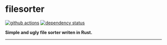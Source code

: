 # filesorter 

[![github actions](https://github.com/ElXreno/filesorter/workflows/Rust/badge.svg)](https://github.com/ElXreno/filesorter/actions)
[![dependency status](https://deps.rs/repo/github/elxreno/filesorter/status.svg)](https://deps.rs/repo/github/elxreno/filesorter)

**Simple and ugly file sorter writen in Rust.**

---
